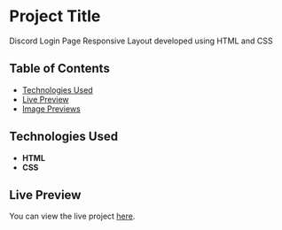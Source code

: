 # Project Title

Discord Login Page Responsive Layout developed using HTML and CSS

## Table of Contents

- [Technologies Used](#technologies-used)
- [Live Preview](#live-preview)
- [Image Previews](#image-previews)

## Technologies Used
- **HTML**
- **CSS**

## Live Preview

You can view the live project [here](https://testapphbd.netlify.app/).

